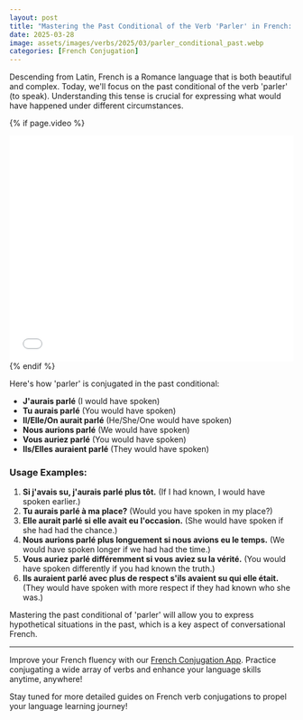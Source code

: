 ```yaml
---
layout: post
title: "Mastering the Past Conditional of the Verb 'Parler' in French: A Beginner's Guide"
date: 2025-03-28
image: assets/images/verbs/2025/03/parler_conditional_past.webp
categories: [French Conjugation]
---
```


Descending from Latin, French is a Romance language that is both beautiful and complex. Today, we'll focus on the past conditional of the verb 'parler' (to speak). Understanding this tense is crucial for expressing what would have happened under different circumstances.

<!-- Video Embed Section -->
{% if page.video %}
<div class="video-embed">
  <iframe width="100%" height="400" src="{{ page.video | escape }}" frameborder="0" allowfullscreen></iframe>
</div>
{% endif %}

Here's how 'parler' is conjugated in the past conditional:

- **J'aurais parlé** (I would have spoken)
- **Tu aurais parlé** (You would have spoken)
- **Il/Elle/On aurait parlé** (He/She/One would have spoken)
- **Nous aurions parlé** (We would have spoken)
- **Vous auriez parlé** (You would have spoken)
- **Ils/Elles auraient parlé** (They would have spoken)

### Usage Examples:

1. **Si j'avais su, j'aurais parlé plus tôt.** (If I had known, I would have spoken earlier.)
2. **Tu aurais parlé à ma place?** (Would you have spoken in my place?)
3. **Elle aurait parlé si elle avait eu l'occasion.** (She would have spoken if she had had the chance.)
4. **Nous aurions parlé plus longuement si nous avions eu le temps.** (We would have spoken longer if we had had the time.)
5. **Vous auriez parlé différemment si vous aviez su la vérité.** (You would have spoken differently if you had known the truth.)
6. **Ils auraient parlé avec plus de respect s'ils avaient su qui elle était.** (They would have spoken with more respect if they had known who she was.)

Mastering the past conditional of 'parler' will allow you to express hypothetical situations in the past, which is a key aspect of conversational French.

---

Improve your French fluency with our [French Conjugation App]({{site.appStore.url}}). Practice conjugating a wide array of verbs and enhance your language skills anytime, anywhere!

Stay tuned for more detailed guides on French verb conjugations to propel your language learning journey!
